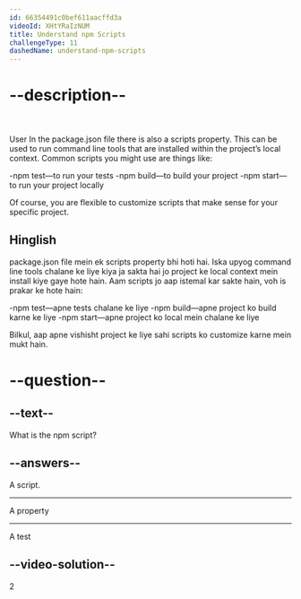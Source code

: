 ```yaml
---
id: 66354491c0bef611aacffd3a
videoId: XHtYRaIzNUM
title: Understand npm Scripts
challengeType: 11
dashedName: understand-npm-scripts
---
```


# --description--

<br>
<br>
User
In the package.json file there is also a scripts property. This can be used to run command line tools that are installed within the project’s local context. Common scripts you might use are things like:

-npm test—to run your tests
-npm build—to build your project
-npm start—to run your project locally

Of course, you are flexible to customize scripts that make sense for your specific project.

<h2>Hinglish</h2>
package.json file mein ek scripts property bhi hoti hai. Iska upyog command line tools chalane ke liye kiya ja sakta hai jo project ke local context mein install kiye gaye hote hain. Aam scripts jo aap istemal kar sakte hain, voh is prakar ke hote hain:

-npm test—apne tests chalane ke liye
-npm build—apne project ko build karne ke liye
-npm start—apne project ko local mein chalane ke liye

Bilkul, aap apne vishisht project ke liye sahi scripts ko customize karne mein mukt hain.
# --question--

## --text--

What is the npm script?

## --answers--

A script.

---

A property

---

A test

## --video-solution--

2

